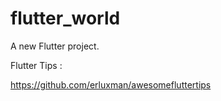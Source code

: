 # flutter_world

A new Flutter project.

Flutter Tips :

https://github.com/erluxman/awesomefluttertips